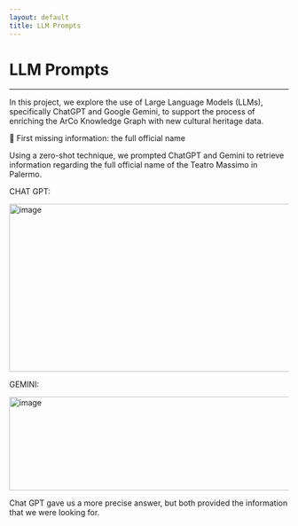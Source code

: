 ```yaml
---
layout: default
title: LLM Prompts
---
```


# LLM Prompts


---

In this project, we explore the use of Large Language Models (LLMs), specifically ChatGPT and Google Gemini, to support the process of enriching the ArCo Knowledge Graph with new cultural heritage data.

:pushpin: First missing information: the full official name 

Using a zero-shot technique, we prompted ChatGPT and Gemini to retrieve information regarding the full official name of the Teatro Massimo in Palermo.


CHAT GPT:

<img width="602" height="303" alt="image" src="https://github.com/user-attachments/assets/bdf58daf-0813-41ba-b2b1-c5ef62ffd808" />

GEMINI:

<img width="602" height="169" alt="image" src="https://github.com/user-attachments/assets/155e8df5-a588-4ccc-9af1-c8080f49f2bb" />

Chat GPT gave us a more precise answer, but both provided the information that we were looking for. 











